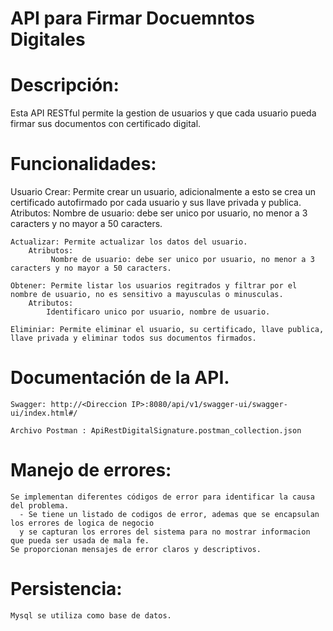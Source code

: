 # API para Firmar Docuemntos Digitales

# Descripción:

Esta API RESTful permite la gestion de usuarios y que cada usuario pueda firmar sus documentos con certificado digital.

# Funcionalidades:

Usuario
    Crear: Permite crear un usuario, adicionalmente a esto se crea un certificado autofirmado por cada usuario y sus llave privada y publica.
        Atributos:
             Nombre de usuario: debe ser unico por usuario, no menor a 3 caracters y no mayor a 50 caracters. 
        
    Actualizar: Permite actualizar los datos del usuario.
        Atributos:
             Nombre de usuario: debe ser unico por usuario, no menor a 3 caracters y no mayor a 50 caracters. 
    
    Obtener: Permite listar los usuarios regitrados y filtrar por el nombre de usuario, no es sensitivo a mayusculas o minusculas.
        Atributos:
            Identificaro unico por usuario, nombre de usuario.
            
    Eliminiar: Permite eliminar el usuario, su certificado, llave publica, llave privada y eliminar todos sus documentos firmados.

 
# Documentación de la API.
    Swagger: http://<Direccion IP>:8080/api/v1/swagger-ui/swagger-ui/index.html#/

    Archivo Postman : ApiRestDigitalSignature.postman_collection.json

# Manejo de errores:

    Se implementan diferentes códigos de error para identificar la causa del problema.
      - Se tiene un listado de codigos de error, ademas que se encapsulan los errores de logica de negocio 
      y se capturan los errores del sistema para no mostrar informacion que pueda ser usada de mala fe.
    Se proporcionan mensajes de error claros y descriptivos.

# Persistencia:
 
    Mysql se utiliza como base de datos.
 


